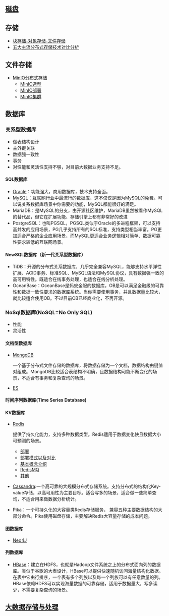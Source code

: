 ## [磁盘](disk/SUMMARY.md)

## 存储
- [块存储-对象存储-文件存储](01-block-object-file.md)
- [五大主流分布式存储技术对比分析](02-storage-pick.md)

## 文件存储
- [MinIO分布式存储](minio/SUMMARY.md)
  - [MinIO选型](minio/01-chooser.md)
  - [MinIO部署](minio/02-deploy.md)
  - [MinIO集群](minio/03-deploy-cluster.md)

## 数据库
### 关系型数据库
- 做表结构设计
- 主外键关联
- 数据强一致性
- 事务 
- 对性能和灵活性支持不够，对目前大数据业务支持不足。
#### SQL数据库
- [Oracle](oracle/SUMMARY.md)：功能强大，商用数据库，技术支持全面。
- [MySQL](mysql/SUMMARY.md)：互联网行业中最流行的数据库，这不仅仅是因为MySQL的免费。可以说关系数据库场景中你需要的功能，MySQL都能很好的满足。
- MariaDB：是MySQL的分支，由开源社区维护，MariaDB虽然被看作MySQL的替代品，但它在扩展功能、存储引擎上都有非常好的改进
- PostgreSQL：也叫PGSQL，PGSQL类似于Oracle的多进程框架，可以支持高并发的应用场景，PG几乎支持所有的SQL标准，支持类型相当丰富。PG更加适合严格的企业应用场景，而MySQL更适合业务逻辑相对简单、数据可靠性要求较低的互联网场景。

#### NewSQL数据库（新一代关系型数据库）
- TiDB：开源的分布式关系数据库，几乎完全兼容MySQL，能够支持水平弹性扩展、ACID事务、标准SQL、MySQL语法和MySQL协议，具有数据强一致的高可用特性。既适合在线事务处理，也适合在线分析处理。
- OceanBase：OceanBase是蚂蚁金服的数据库，OB是可以满足金融级的可靠性和数据一致性要求的数据库系统。当你需要使用事务，并且数据量比较大，就比较适合使用OB。不过目前OB已经商业化，不再开源。

### NoSql数据库(NoSQL=No Only SQL)
- 性能
- 灵活性
#### 文档型数据库
- [MongoDB](mongodb/SUMMARY.md)

  一个基于分布式文件存储的数据库，将数据存储为一个文档，数据结构由键值对组成。MongoDB比较适合表结构不明确，且数据结构可能不断变化的场景，不适合有事务和复杂查询的场景。
- [ES]()

#### 时间序列数据库(Time Series Database)

#### KV数据库
- [Redis](redis/SUMMARY.md)
  
  提供了持久化能力，支持多种数据类型。Redis适用于数据变化快且数据大小可预测的场景。
  - [部署](redis/01-install.md)
  - [部署模式以及对比](redis/02-deploy-model.md)
  - [基本概念介绍](redis/03-concept.md)
  - [RedisMQ](redis/04-mq.md)
  - [其他](redis/chapter1.md)

- [Cassandra](cassandra/SUMMARY.md):一个高可靠的大规模分布式存储系统。支持分布式的结构化Key-value存储，以高可用性为主要目标。适合写多的场景，适合做一些简单查询，不适合用来做数据分析统计。
- Pika：一个可持久化的大容量类Redis存储服务， 兼容五种主要数据结构的大部分命令。Pika使用磁盘存储，主要解决Redis大容量存储的成本问题。

#### 图数据库
- [Neo4J]()

#### 列数据库
- [HBase](../hadoop/hadoop/SUMMARY.md)：建立在HDFS，也就是Hadoop文件系统之上的分布式面向列的数据库。类似于谷歌的大表设计，HBase可以提供快速随机访问海量结构化数据。在表中它由行排序，一个表有多个列族以及每一个列族可以有任意数量的列。 HBase依赖HDFS可以实现海量数据的可靠存储，适用于数据量大，写多读少，不需要复杂查询的场景。

## [大数据存储与处理](../hadoop/SUMMARY.md) 

